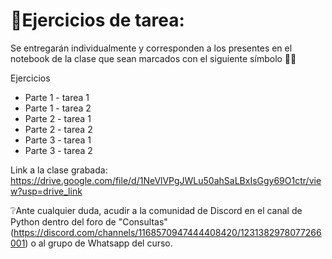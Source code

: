 # 📄Ejercicios de tarea:
Se entregarán individualmente y corresponden a los presentes en el notebook de la clase que sean marcados con el siguiente símbolo 🫴🏻

Ejercicios

- Parte 1 - tarea 1
- Parte 1 - tarea 2
- Parte 2 - tarea 1
- Parte 2 - tarea 2
- Parte 3 - tarea 1
- Parte 3 - tarea 2

Link a la clase grabada: https://drive.google.com/file/d/1NeVlVPgJWLu50ahSaLBxIsGgy69O1ctr/view?usp=drive_link 

❔Ante cualquier duda, acudir a la comunidad de Discord en el canal de Python dentro del foro de "Consultas" (https://discord.com/channels/1168570947444408420/1231382978077266001) o al grupo de Whatsapp del curso.
